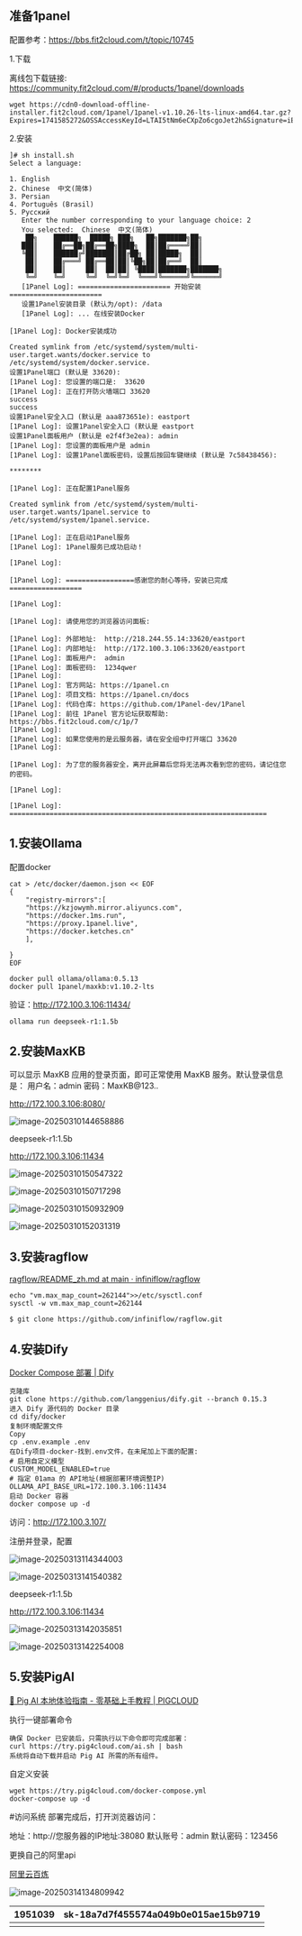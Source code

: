 

## 准备1panel

配置参考：https://bbs.fit2cloud.com/t/topic/10745

1.下载

离线包下载链接: https://community.fit2cloud.com/#/products/1panel/downloads

```
wget https://cdn0-download-offline-installer.fit2cloud.com/1panel/1panel-v1.10.26-lts-linux-amd64.tar.gz?Expires=1741585272&OSSAccessKeyId=LTAI5tNm6eCXpZo6cgoJet2h&Signature=iEhSEYJywOMZK7%2FR7fBsiz5%2BxVA%3D
```

2.安装

```
]# sh install.sh 
Select a language:

1. English
2. Chinese  中文(简体)
3. Persian
4. Português (Brasil)
5. Русский
   Enter the number corresponding to your language choice: 2
   You selected:  Chinese  中文(简体)
    ██╗    ██████╗  █████╗ ███╗   ██╗███████╗██╗     
   ███║    ██╔══██╗██╔══██╗████╗  ██║██╔════╝██║     
   ╚██║    ██████╔╝███████║██╔██╗ ██║█████╗  ██║     
    ██║    ██╔═══╝ ██╔══██║██║╚██╗██║██╔══╝  ██║     
    ██║    ██║     ██║  ██║██║ ╚████║███████╗███████╗
    ╚═╝    ╚═╝     ╚═╝  ╚═╝╚═╝  ╚═══╝╚══════╝╚══════╝
   [1Panel Log]: ======================= 开始安装 ======================= 
   设置1Panel安装目录 (默认为/opt): /data
   [1Panel Log]: ... 在线安装Docker 

[1Panel Log]: Docker安装成功

Created symlink from /etc/systemd/system/multi-user.target.wants/docker.service to /etc/systemd/system/docker.service.
设置1Panel端口 (默认是 33620): 
[1Panel Log]: 您设置的端口是:  33620 
[1Panel Log]: 正在打开防火墙端口 33620 
success
success
设置1Panel安全入口 (默认是 aaa873651e): eastport
[1Panel Log]: 设置1Panel安全入口 (默认是 eastport 
设置1Panel面板用户 (默认是 e2f4f3e2ea): admin
[1Panel Log]: 您设置的面板用户是 admin 
[1Panel Log]: 设置1Panel面板密码，设置后按回车键继续 (默认是 7c58438456):  

********

[1Panel Log]: 正在配置1Panel服务

Created symlink from /etc/systemd/system/multi-user.target.wants/1panel.service to /etc/systemd/system/1panel.service.

[1Panel Log]: 正在启动1Panel服务
[1Panel Log]: 1Panel服务已成功启动！

[1Panel Log]:  

[1Panel Log]: =================感谢您的耐心等待，安装已完成==================

[1Panel Log]:  

[1Panel Log]: 请使用您的浏览器访问面板:

[1Panel Log]: 外部地址:  http://218.244.55.14:33620/eastport 
[1Panel Log]: 内部地址:  http://172.100.3.106:33620/eastport 
[1Panel Log]: 面板用户:  admin 
[1Panel Log]: 面板密码:  1234qwer 
[1Panel Log]:  
[1Panel Log]: 官方网站: https://1panel.cn 
[1Panel Log]: 项目文档: https://1panel.cn/docs 
[1Panel Log]: 代码仓库: https://github.com/1Panel-dev/1Panel 
[1Panel Log]: 前往 1Panel 官方论坛获取帮助: https://bbs.fit2cloud.com/c/1p/7 
[1Panel Log]:  
[1Panel Log]: 如果您使用的是云服务器，请在安全组中打开端口 33620 
[1Panel Log]:  

[1Panel Log]: 为了您的服务器安全，离开此屏幕后您将无法再次看到您的密码，请记住您的密码。

[1Panel Log]:  

[1Panel Log]: ================================================================
```

## 1.安装Ollama

配置docker

```
cat > /etc/docker/daemon.json << EOF
{
    "registry-mirrors":[
    "https://kzjowymh.mirror.aliyuncs.com",
    "https://docker.1ms.run",
    "https://proxy.1panel.live",
    "https://docker.ketches.cn"
    ],
   
}
EOF
```

```
docker pull ollama/ollama:0.5.13
docker pull 1panel/maxkb:v1.10.2-lts
```

验证：http://172.100.3.106:11434/

```
ollama run deepseek-r1:1.5b
```



## 2.安装MaxKB

可以显示 MaxKB 应用的登录页面，即可正常使用 MaxKB 服务。默认登录信息是：
用户名：admin
密码：MaxKB@123..

http://172.100.3.106:8080/

![image-20250310144658886](../images/ai/image-20250310144658886.png)



deepseek-r1:1.5b

http://172.100.3.106:11434

![image-20250310150547322](../images/ai/image-20250310150547322.png)

![image-20250310150717298](../images/ai/image-20250310150717298.png)

![image-20250310150932909](../images/ai/image-20250310150932909.png)

![image-20250310152031319](../images/ai/image-20250310152031319.png)

## 3.安装ragflow

[ragflow/README_zh.md at main · infiniflow/ragflow](https://github.com/infiniflow/ragflow/blob/main/README_zh.md)

```
echo "vm.max_map_count=262144">>/etc/sysctl.conf 
sysctl -w vm.max_map_count=262144
```

```
$ git clone https://github.com/infiniflow/ragflow.git

```

## 4.安装Dify

[Docker Compose 部署 | Dify](https://docs.dify.ai/zh-hans/getting-started/install-self-hosted/docker-compose)

```
克隆库
git clone https://github.com/langgenius/dify.git --branch 0.15.3
进入 Dify 源代码的 Docker 目录
cd dify/docker
复制环境配置文件
Copy
cp .env.example .env
在Dify项目-docker-找到.env文件，在未尾加上下面的配置:
# 启用自定义模型
CUSTOM_MODEL_ENABLED=true
# 指定 01ama 的 API地址(根据部署环境调整IP)
OLLAMA_API_BASE_URL=172.100.3.106:11434
启动 Docker 容器
docker compose up -d
```

访问：http://172.100.3.107/

注册并登录，配置

![image-20250313114344003](../images/ai/image-20250313114344003.png)

![image-20250313141540382](../images/ai/image-20250313141540382.png)

deepseek-r1:1.5b

http://172.100.3.106:11434

![image-20250313142035851](../images/ai/image-20250313142035851.png)

![image-20250313142254008](../images/ai/image-20250313142254008.png)

## 5.安装PigAI

[📄 Pig AI 本地体验指南 - 零基础上手教程 | PIGCLOUD](https://ai.pig4cloud.com/doc/quick-test.html)

执行一键部署命令

```
确保 Docker 已安装后，只需执行以下命令即可完成部署：
curl https://try.pig4cloud.com/ai.sh | bash  
系统将自动下载并启动 Pig AI 所需的所有组件。
```

自定义安装

```
wget https://try.pig4cloud.com/docker-compose.yml
docker-compose up -d
```

#访问系统
部署完成后，打开浏览器访问：

地址：http://您服务器的IP地址:38080
默认账号：admin
默认密码：123456

更换自己的阿里api

[阿里云百炼](https://bailian.console.aliyun.com/?apiKey=1#/api-key)

![image-20250314134809942](../images/ai/image-20250314134809942.png)

| 1951039 | sk-18a7d7f455574a049b0e015ae15b9719 |
| ------- | ----------------------------------- |
|         |                                     |

